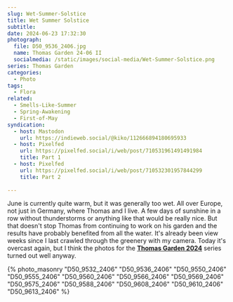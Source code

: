 ```yaml
---
slug: Wet-Summer-Solstice
title: Wet Summer Solstice
subtitle:
date: 2024-06-23 17:32:30
photograph:
  file: D50_9536_2406.jpg
  name: Thomas Garden 24-06 II
  socialmedia: /static/images/social-media/Wet-Summer-Solstice.png
series: Thomas Garden
categories:
  - Photo
tags:
  - Flora
related:
  - Smells-Like-Summer
  - Spring-Awakening
  - First-of-May
syndication:
  - host: Mastodon
    url: https://indieweb.social/@kiko/112666894180695933
  - host: Pixelfed
    url: https://pixelfed.social/i/web/post/710531961491491984
    title: Part 1
  - host: Pixelfed
    url: https://pixelfed.social/i/web/post/710532301957844299
    title: Part 2
  
---
```


June is currently quite warm, but it was generally too wet. All over Europe, not just in Germany, where Thomas and I live. A few days of sunshine in a row without thunderstorms or anything like that would be really nice. But that doesn't stop Thomas from continuing to work on his garden and the results have probably benefited from all the water. It's already been view weeks since I last crawled through the greenery with my camera. Today it's overcast again, but I think the photos for the [**Thomas Garden 2024**](/series/thomas-garden/) series turned out well anyway.

<!-- more -->

{% photo_masonry
  "D50_9532_2406"
  "D50_9536_2406"
  "D50_9550_2406"
  "D50_9555_2406"
  "D50_9560_2406"
  "D50_9566_2406"
  "D50_9569_2406"
  "D50_9575_2406"
  "D50_9588_2406"
  "D50_9608_2406"
  "D50_9610_2406"
  "D50_9613_2406"
%}
